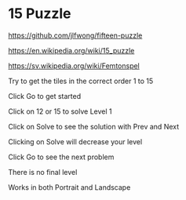# 15 Puzzle

https://github.com/jlfwong/fifteen-puzzle

https://en.wikipedia.org/wiki/15_puzzle

https://sv.wikipedia.org/wiki/Femtonspel

Try to get the tiles in the correct order 1 to 15

Click Go to get started

Click on 12 or 15 to solve Level 1

Click on Solve to see the solution with Prev and Next

Clicking on Solve will decrease your level

Click Go to see the next problem

There is no final level

Works in both Portrait and Landscape
